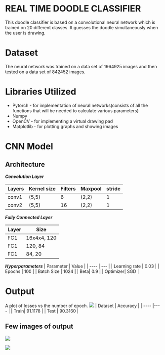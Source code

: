 # **REAL TIME DOODLE CLASSIFIER**
This doodle classifier is based on a convolutional neural network which is trained on 20 different classes. It guesses the doodle simultaneously when the user is drawing.


# **Dataset**
The neural network was trained on a data set of 1964925 images and then tested on a data set of 842452 images.

# **Libraries Utilized**
* Pytorch - for implementation of neural networks(consists of all the functions that will be needed to calculate various parameters)
* Numpy 
* OpenCV - for implementing a virtual drawing pad
* Matplotlib - for plotting graphs and showing images
 
# **CNN Model**
## **Architecture**

***Convolution Layer***

| Layers   | Kernel size | Filters | Maxpool | stride|
| -------- | --------    | ------- | ------- | ------ |
| conv1    | (5,5) | 6 | (2,2)   | 1      |
| conv2    | (5,5)       | 16       | (2,2)   | 1      |

***Fully Connected Layer***

| Layer | Size |
| -------- | -------- | 
| FC1    | 16x4x4, 120 | 
| FC1    | 120, 84| 
| FC1    | 84, 20     | 

***Hyperparameters***
| Parameter | Value |
| ---- | --- |
| Learning rate | 0.03 |
| Epochs | 100 |
|  Batch Size | 1024 | 
| Beta| 0.9 |
| Optimizer| SGD |
# **Output**
A plot of losses vs the number of epoch.
![](https://i.imgur.com/qTqufMC.png)
| Dataset | Accuracy |
| ---- |---- |
| Train| 91.1178 |
| Test | 90.3160 |


## **Few images of output**
![](https://i.imgur.com/VmgAGuX.png)

![](https://i.imgur.com/6Gf1A6m.png)







